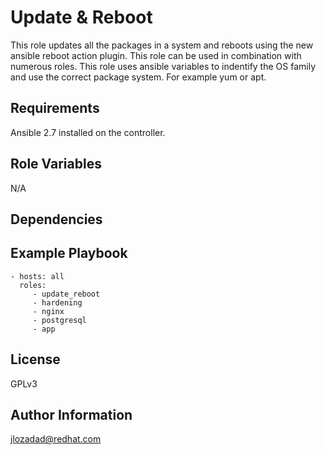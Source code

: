 Update & Reboot
=========

This role updates all the packages in a system and reboots using the new ansible reboot action plugin. This role can be used in combination with numerous roles. This role uses ansible variables to indentify the OS family and use the correct package system. For example yum or apt.

Requirements
------------

 Ansible 2.7 installed on the controller.

Role Variables
--------------

N/A

Dependencies
------------


Example Playbook
----------------

    - hosts: all
      roles:
         - update_reboot
         - hardening
         - nginx
         - postgresql
         - app

License
-------

GPLv3

Author Information
------------------
jlozadad@redhat.com
